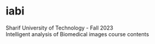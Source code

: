 # iabi  
Sharif University of Technology - Fall 2023      
Intelligent analysis of Biomedical images course contents    

